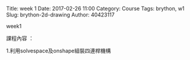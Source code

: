 Title: week 1
Date: 2017-02-26 11:00
Category: Course
Tags: brython, w1
Slug: brython-2d-drawing
Author: 40423117


week1

<!-- PELICAN_END_SUMMARY -->

課程內容 ：

1.利用solvespace及onshape組裝四連桿機構